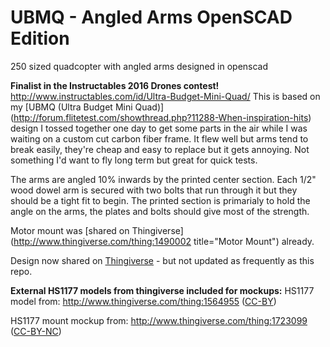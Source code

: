 # UBMQ - Angled Arms OpenSCAD Edition
250 sized quadcopter with angled arms designed in openscad 

**Finalist in the Instructables 2016 Drones contest!** http://www.instructables.com/id/Ultra-Budget-Mini-Quad/
This is based on my [UBMQ (Ultra Budget Mini Quad)] (http://forum.flitetest.com/showthread.php?11288-When-inspiration-hits) design I tossed together one day to get some parts in the air while I was waiting on a custom cut carbon fiber frame.  It flew well but arms tend to break easily, they're cheap and easy to replace but it gets annoying. Not something I'd want to fly long term but great for quick tests.

The arms are angled 10% inwards by the printed center section.  Each 1/2" wood dowel arm is secured with two bolts that run through it but they should be a tight fit to begin.  The printed section is primarialy to hold the angle on the arms, the plates and bolts should give most of the strength. 

Motor mount was [shared on Thingiverse](http://www.thingiverse.com/thing:1490002 title="Motor Mount") already.  

Design now shared on [Thingiverse](http://www.thingiverse.com/thing:1492827) - but not updated as frequently as this repo.



**External HS1177 models from thingiverse included for mockups:**
HS1177 model from: http://www.thingiverse.com/thing:1564955 ([CC-BY](http://creativecommons.org/licenses/by/3.0/))

HS1177 mount mockup from: http://www.thingiverse.com/thing:1723099 ([CC-BY-NC](http://creativecommons.org/licenses/by-nc/3.0/))
